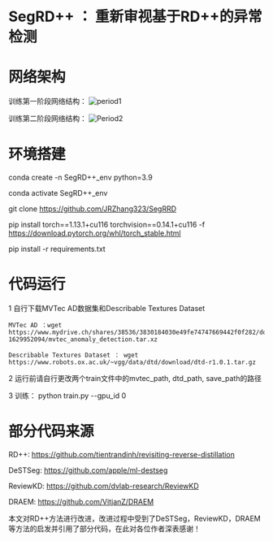 # SegRD++ ： 重新审视基于RD++的异常检测

# 网络架构

训练第一阶段网络结构：
![period1](https://github.com/JRZhang323/SegRRD/assets/168359661/5c64113e-09cb-4154-81ab-3e7c77e3cfee)

训练第二阶段网络结构：
![Period2](https://github.com/JRZhang323/SegRRD/assets/168359661/3b44757c-37e7-4b47-b755-82e0e8846f03)


# 环境搭建

conda create -n SegRD++_env python=3.9

conda activate SegRD++_env

git clone https://github.com/JRZhang323/SegRRD

pip install torch==1.13.1+cu116 torchvision==0.14.1+cu116 -f https://download.pytorch.org/whl/torch_stable.html

pip install -r requirements.txt


# 代码运行

1 自行下载MVTec AD数据集和Describable Textures Dataset
 
    MVTec AD ：wget https://www.mydrive.ch/shares/38536/3830184030e49fe74747669442f0f282/download/420938113-1629952094/mvtec_anomaly_detection.tar.xz
 
    Describable Textures Dataset ： wget https://www.robots.ox.ac.uk/~vgg/data/dtd/download/dtd-r1.0.1.tar.gz

2 运行前请自行更改两个train文件中的mvtec_path, dtd_path, save_path的路径
   
3 训练： python train.py --gpu_id 0



# 部分代码来源  

RD++: https://github.com/tientrandinh/revisiting-reverse-distillation

DeSTSeg: https://github.com/apple/ml-destseg

ReviewKD: https://github.com/dvlab-research/ReviewKD

DRAEM: https://github.com/VitjanZ/DRAEM

本文对RD++方法进行改进，改进过程中受到了DeSTSeg，ReviewKD，DRAEM等方法的启发并引用了部分代码，在此对各位作者深表感谢！

